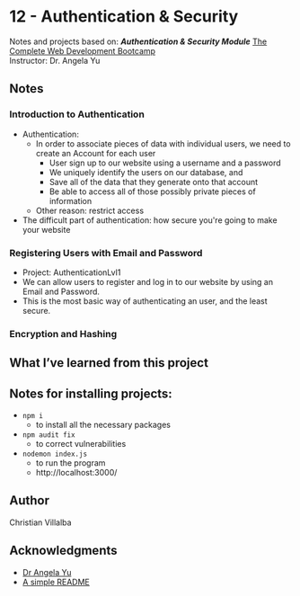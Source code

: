 # 12 - Authentication & Security

Notes and projects based on: ***Authentication & Security Module***
[The Complete Web Development Bootcamp](https://www.udemy.com/course/the-complete-web-development-bootcamp/)          
Instructor: Dr. Angela Yu 

## Notes

### Introduction to Authentication
* Authentication:
    * In order to associate pieces of data with individual users, we need to create an Account for each user
        * User sign up to our website using a username and a password
        * We uniquely identify the users on our database, and
        * Save all of the data that they generate onto that account
        * Be able to access all of those possibly private pieces of information
    * Other reason: restrict access
* The difficult part of authentication: how secure you're going to make your website

### Registering Users with Email and Password
* Project: AuthenticationLvl1
* We can allow users to register and log in to our website by using an Email and Password.
* This is the most basic way of authenticating an user, and the least secure.

### Encryption and Hashing




## What I’ve learned from this project


## Notes for installing projects:
* `npm i`
    * to install all the necessary packages
* `npm audit fix`
    * to correct vulnerabilities
* `nodemon index.js`
    * to run the program
    * http://localhost:3000/

## Author

Christian Villalba

## Acknowledgments
* [Dr Angela Yu](https://www.udemy.com/course/the-complete-web-development-bootcamp/)
* [A simple README](https://gist.github.com/DomPizzie/7a5ff55ffa9081f2de27c315f5018afc)